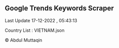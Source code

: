 

## Google Trends Keywords Scraper 
 
Last Update 17-12-2022 , 05:43:13

Country List :
VIETNAM.json



© Abdul Muttaqin 
